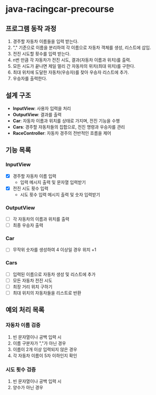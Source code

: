 # java-racingcar-precourse

## 프로그램 동작 과정

1. 경주할 자동차 이름들을 입력 받는다.
2. "," 기준으로 이름을 분리하여 각 이름으로 자동차 객체를 생성, 리스트에 삽입.
3. 전진 시도할 횟수를 입력 받는다.
4. n번 만큼 각 자동차가 전진 시도, 결과(자동차 이름과 위치)를 출력.
5. 모든 시도가 끝나면 제일 멀리 간 자동차의 위치(최대 위치)를 구한다.
6. 최대 위치에 도달한 자동차(우승자)를 찾아 우승자 리스트에 추가.
7. 우승자를 출력한다.

## 설계 구조

- **InputView**: 사용자 입력을 처리
- **OutputView**: 결과를 출력
- **Car**: 자동차 이름과 위치를 상태로 가지며, 전진 기능을 수행
- **Cars**: 경주할 자동차들의 집합으로, 전진 명령과 우승자를 관리
- **RaceController**: 자동차 경주의 전반적인 흐름을 제어

## 기능 목록

### InputView

- [x] 경주할 자동차 이름 입력
    - 입력 메시지 출력 및 문자열 입력받기
- [x] 전진 시도 횟수 입력
    - 시도 횟수 입력 메시지 출력 및 숫자 입력받기

### OutputView

- [ ] 각 자동차의 이름과 위치를 출력
- [ ] 최종 우승자 출력

### Car

- [ ] 무작위 숫자를 생성하여 4 이상일 경우 위치 +1

### Cars

- [ ] 입력된 이름으로 자동차 생성 및 리스트에 추가
- [ ] 모든 자동차 전진 시도
- [ ] 최장 거리 위치 구하기
- [ ] 최대 위치의 자동차들을 리스트로 반환

## 예외 처리 목록

### 자동차 이름 검증

1. 빈 문자열이나 공백 입력 시
2. 이름 구분자가 ","가 아닌 경우
3. 이름이 2개 이상 입력되지 않은 경우
4. 각 자동차 이름이 5자 이하인지 확인

### 시도 횟수 검증

1. 빈 문자열이나 공백 입력 시
2. 양수가 아닌 경우